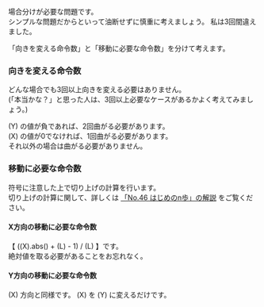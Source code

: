 場合分けが必要な問題です。  
シンプルな問題だからといって油断せずに慎重に考えましょう。 私は3回間違えました。

「向きを変える命令数」と「移動に必要な命令数」を分けて考えます。

### 向きを変える命令数
どんな場合でも3回以上向きを変える必要はありません。  
(「本当かな？」と思った人は、3回以上必要なケースがあるかよく考えてみましょう。)

\(Y\) の値が負であれば、2回曲がる必要があります。  
\(X\) の値が0でなければ、1回曲がる必要があります。  
それ以外の場合は曲がる必要がありません。

### 移動に必要な命令数
符号に注意した上で切り上げの計算を行います。  
切り上げの計算に関して、詳しくは [「No.46 はじめのn歩」の解説][1] をご覧ください。

#### X方向の移動に必要な命令数
【 (\(X\).abs() + \(L\) - 1) / \(L\) 】です。  
絶対値を取る必要があることをお忘れなく。

#### Y方向の移動に必要な命令数
\(X\) 方向と同様です。 \(X\) を \(Y\) に変えるだけです。

[1]: http://tatt.ch/yukicoder/46